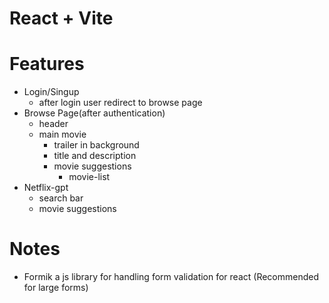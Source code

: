 # React + Vite

# Features
 - Login/Singup 
   - after login user redirect to browse page
 - Browse Page(after authentication)
     - header
     - main movie
       - trailer in background
       - title and description
       - movie suggestions
         - movie-list
 - Netflix-gpt
   - search bar
   - movie suggestions



# Notes
- Formik a js library for handling form validation for react (Recommended for large forms)